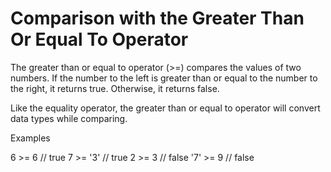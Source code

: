 # Comparison with the Greater Than Or Equal To Operator

The greater than or equal to operator (>=) compares the values of two numbers. If the number to the left is greater than or equal to the number to the right, it returns true. Otherwise, it returns false.

Like the equality operator, the greater than or equal to operator will convert data types while comparing.

Examples

6   >=  6  // true
7   >= '3' // true
2   >=  3  // false
'7' >=  9  // false